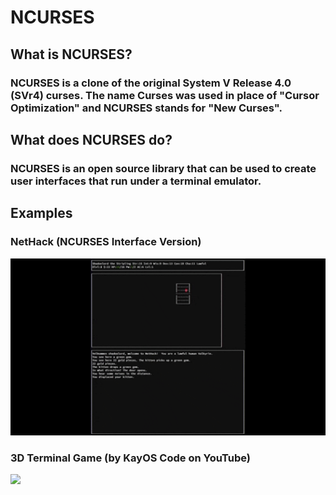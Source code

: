 # NCURSES

## What is NCURSES?
### NCURSES is a clone of the original System V Release 4.0 (SVr4) curses. The name Curses was used in place of "Cursor Optimization" and NCURSES stands for "New Curses".

## What does NCURSES do?
### NCURSES is an open source library that can be used to create user interfaces that run under a terminal emulator. 

## Examples
### NetHack (NCURSES Interface Version)
<img src="images/nethackncurses.gif"  width=960>

### 3D Terminal Game (by KayOS Code on YouTube)
<img src="images/ncursesgame.gif"  width=960>